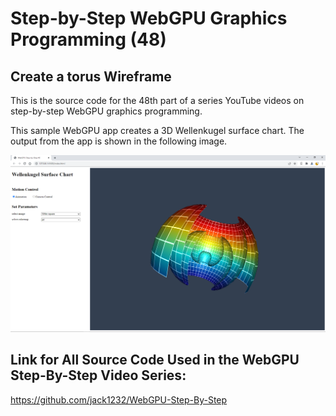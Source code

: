 # Step-by-Step WebGPU Graphics Programming (48) 
## Create a torus Wireframe

This is the source code for the 48th part of a series YouTube videos on step-by-step WebGPU graphics programming.

This sample WebGPU app creates a 3D Wellenkugel surface chart. The output from the app is shown in the following image.

![image01](dist/assets/image01.png)


## Link for All Source Code Used in the WebGPU Step-By-Step Video Series:

https://github.com/jack1232/WebGPU-Step-By-Step